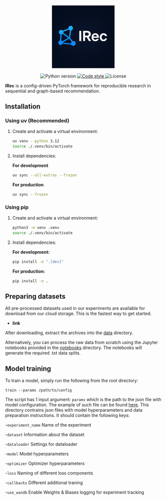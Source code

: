 <p align="center">
   <a>
      <img src="./assets/irec_logo.png" alt="cool irec logo" width="40%" height="40%">
   </a>
</p>

<p align="center">
   <a>
      <img src="https://img.shields.io/badge/python-3.12-blue?logo=python" alt="Python version">
   </a>
   <a href="https://github.com/astral-sh/ruff">
      <img src="https://img.shields.io/badge/code_style-ruff-blue?logo=python" alt="Code style">
   </a>
   <a>
      <img src="https://img.shields.io/badge/license-Apache 2.0-blue?logo=apache" alt="License">
   </a>
</p>

**IRec** is a config-driven PyTorch framework for reproducible research in sequential and graph-based recommendation.

## Installation

### Using uv (Recommended)

1. Create and activate a virtual environment:
   ```bash
   uv venv --python 3.12
   source ./.venv/bin/activate
   ```

2. Install dependencies:

   **For development**
   ```bash
   uv sync --all-extras --frozen
   ```

   **For production**
   ```bash
   uv sync --frozen
   ```

### Using pip

1. Create and activate a virtual environment:
   ```bash
   python3 -m venv .venv
   source ./.venv/bin/activate
   ```

2. Install dependencies:

   **For development:**
   ```bash
   pip install -e ".[dev]"
   ```

   **For production:**
   ```bash
   pip install -e .
   ```

## Preparing datasets
All pre-processed datasets used in our experiments are available for download from our cloud storage. This is the fastest way to get started.

- **link**

After downloading, extract the archives into the [data](./data) directory.

Alternatively, you can process the raw data from scratch using the Jupyter notebooks provided in the [notebooks](./notebooks) directory. The notebooks will generate the required .txt data splits.

## Model training
To train a model, simply run the following from the root directory:
```shell
train --params /path/to/config
```

The script has 1 input argument: `params` which is the path to the json file with model configuration. The example of such file can be found [here](./configs). This directory contrains json files with model hyperparameters and data preparation instructions. It should contain the following keys:

-`experiment_name` Name of the experiment

-`dataset` Information about the dataset

-`dataloader` Settings for dataloader

-`model` Model hyperparameters

-`optimizer` Optimizer hyperparameters

-`loss` Naming of different loss components

-`callbacks` Different additional traning 

-`use_wandb` Enable Weights & Biases logging for experiment tracking